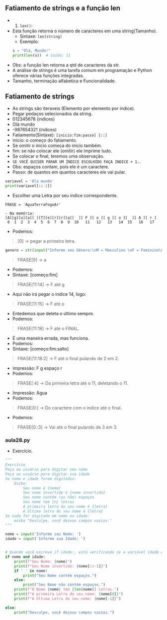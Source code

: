 ## Fatiamento de strings e a função len
- 1. `len()`:
-  Esta função retorna o número de caracteres em uma string(Tamanho).
    - Sintaxe: `len(string)`
    - Exemplo:
    ```python
    s = "Olá, Mundo!"
    print(len(s))  # Saída: 11
    ```
- Obs: a função len retorna a qtd 
de caracteres da str.
- A análise de strings é uma tarefa comum em programação e Python oferece várias funções integradas.
- Tamanho, terminação alfabetica e Funcionalidade.


## Fatiamento de strings
- As strings são iteraveis (Elemento por elemento por índice).
- Pegar pedaços selecionados da string.
-  012345678 (indices)
-  Olá mundo
- -987654321 (indices)
- Fatiamento(Sintaxe): `[inicio:fim:passo] [::]`
- inicio: o começo do fatiamento.
- Se omitir o inicio começa do inicio também.
- fim: se não colocar ele (omitir) ele imprime tudo.
- Se colocar o final, teremos uma observação.
- `SE VOCÊ QUISER PARAR UM ÍNDICE ESCOLHIDO FAÇA INDICE + 1.`.
- Obs: espaços contam, pois ele é um caractere.
- Passo: de quantos em quantos caracteres ele vai pular.
```` python
variavel = 'Olá mundo'
print(variavel[::-1])
````


- Escolher uma Letra por seu índice correspondente. 
``` 
FRASE = 'AguaTerraFogoAr'

- Na memória:
[A][g][u][a][ ][T][e][r][r][a][  ][ F ][ o ][ g ][ o ][  ][ A ][ r ]
 0  1  2  3  4  5  6  7  8  9  10   11   12   13   14  15   16   17

```
- Podemos:
> [0] -> pegar a primeira letra.
```python
genero = str(input("Informe seu Gênero:\nM = Masculino \nF = Feminino\n"))
```
> FRASE[9] -> a
- Podemos: 
- Sintaxe: [começo:fim]
> FRASE[11:14] -> F até g
- Aqui não irá pegar o indice 14, logo:
>  FRASE[11:15] -> F até o 
- Entedemos que deleta o último sempre.
- Podemos:
>  FRASE[11:18] -> F até o FINAL. 
- É uma maneira errada, mas funciona.
- Podemos:
- Sintaxe: [começo:fim:salto]
>  FRASE[11:18:2] -> F até o final pulando de 2 em 2. 
- Impressão: F g espaço r
- Podemos:
>  FRASE[:4] -> Da primeira letra até o 11, deletando o 11.
- Impressão: Agua
- Podemos:
>  FRASE[0:] -> Do caractere com o indice até o final.
- Podemos:
> FRASE[0::3] -> Vai até o final pulando de 3 em 3.

### aula28.py
- Exercício.
```python 
"""
Exercício
Peça ao usuário para digitar seu nome
Peça ao usuário para digitar sua idade
Se nome e idade forem digitados:
    Exiba:
        Seu nome é {nome}
        Seu nome invertido é {nome invertido}
        Seu nome contém (ou não) espaços
        Seu nome tem {n} letras
        A primeira letra do seu nome é {letra}
        A última letra do seu nome é {letra}
Se nada for digitado em nome ou idade: 
    exiba "Desculpe, você deixou campos vazios."
"""

nome = input('Informe seu Nome: ') 
idade = input('Informe sua Idade: ')


# Quando você escreve if idade:, está verificando se a variável idade é considerada "verdadeira" em um contexto lógico.
if nome and idade:
    print(f"Seu Nome: {nome}")
    print(f"Seu Nome invertido: {nome[::-1]}")
    if ' ' in nome:
        print("Seu Nome contém espaços.")
    else:
        print("Seu Nome não contém espaços.")
    print(f"O Nome {nome} tem {len(nome)} Letras.")
    print(f"A primeira Letra do seu nome: {nome[0]}")
    print(f"A Ultima Letra do seu nome: {nome[-1]}")

else:
    print("Desculpe, você deixou campos vazios.")
```
